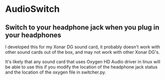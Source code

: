 # AudioSwitch

## Switch to your headphone jack when you plug in your headphones

I developed this for my Xonar DG sound card, it probably doesn't work with other sound cards out of the box, and may not work with other Xonar DG's.

It's likely that any sound card that uses Oxygen HD Audio driver in linux will be able to use this if you modify the location of the headphone jack status and the location of the oxygen file in switcher.py. 
